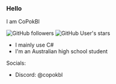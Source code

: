### Hello
I am CoPokBl

![GitHub followers](https://img.shields.io/github/followers/CoPokBl?style=social)
![GitHub User's stars](https://img.shields.io/github/stars/CoPokBl?style=social)

- I mainly use C#
- I'm an Australian high school student

Socials:
- Discord: @copokbl
